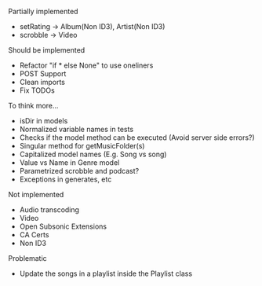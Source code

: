 Partially implemented

- setRating -> Album(Non ID3), Artist(Non ID3)
- scrobble -> Video

Should be implemented

- Refactor "if \* else None" to use oneliners
- POST Support
- Clean imports
- Fix TODOs

To think more...

- isDir in models
- Normalized variable names in tests
- Checks if the model method can be executed (Avoid server side errors?)
- Singular method for getMusicFolder(s)
- Capitalized model names (E.g. Song vs song)
- Value vs Name in Genre model
- Parametrized scrobble and podcast?
- Exceptions in generates, etc

Not implemented

- Audio transcoding
- Video
- Open Subsonic Extensions
- CA Certs
- Non ID3

Problematic

- Update the songs in a playlist inside the Playlist class
